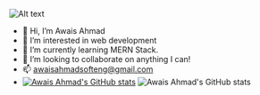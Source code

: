 ![Alt text](https://scontent.flyp6-2.fna.fbcdn.net/v/t1.15752-9/409826746_1568825050609485_4775459436681751053_n.png?stp=dst-png_s2048x2048&_nc_cat=102&ccb=1-7&_nc_sid=8cd0a2&_nc_eui2=AeH22Z31sx0CmIbJe5sp77p8fe4Oiqtx4dh97g6Kq3Hh2KHtr9VO_XlbjH8qxlR2QkpWsQ0HABbQhijhEupZ_wXq&_nc_ohc=caljOn05jC8AX_XYZ5E&_nc_ht=scontent.flyp6-2.fna&oh=03_AdSB2vJTpbGp6fYY7pOyd6vqIYFF4f8H_WOTSkDcmRcMZQ&oe=65C097F5)
- 👋 Hi, I’m Awais Ahmad
- 👀 I’m interested in web development
- 🌱 I’m currently learning MERN Stack.
- 💞️ I’m looking to collaborate on anything I can!
- 📫 awaisahmadsofteng@gmail.com
-
  [![Awais Ahmad's GitHub stats](https://github-readme-stats.vercel.app/api?username=awaisahmad64&show_icons=true&theme=radical&prs_merged,prs_merged_percentage)](https://github.com/awaisahmad64/github-readme-stats)
  ![Awais Ahmad's GitHub stats](https://github-readme-stats.vercel.app/api?username=awaisahmad64&show=reviews,prs_merged,prs_merged_percentage&show_icons=true&theme=radical)
<!---
awaisahmad64/awaisahmad64 is a ✨ special ✨ repository because its `README.md` (this file) appears on your GitHub profile.
You can click the Preview link to take a look at your changes.
--->
